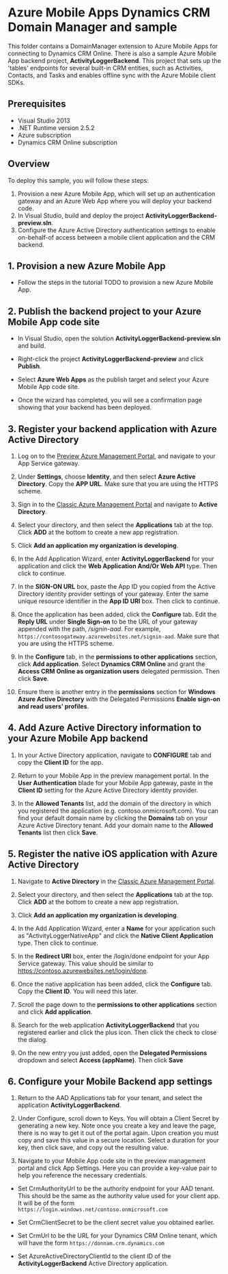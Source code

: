 # Azure Mobile Apps Dynamics CRM Domain Manager and sample

This folder contains a DomainManager extension to Azure Mobile Apps for connecting to Dynamics CRM Online. There is also a sample Azure Mobile App backend project, **ActivityLoggerBackend**. This project that sets up the 'tables' endpoints for several built-in CRM entities, such as Activities, Contacts, and Tasks and enables offline sync with the Azure Mobile client SDKs.

## Prerequisites 

- Visual Studio 2013
- .NET Runtime version 2.5.2
- Azure subscription
- Dynamics CRM Online subscription

## Overview

To deploy this sample, you will follow these steps:

1. Provision a new Azure Mobile App, which will set up an authentication gateway and an Azure Web App where you will deploy your backend code.
2. In Visual Studio, build and deploy the project **ActivityLoggerBackend-preview.sln**.
3. Configure the Azure Active Directory authentication settings to enable on-behalf-of access between a mobile client application and the CRM backend.

## 1. Provision a new Azure Mobile App

- Follow the steps in the tutorial TODO to provision a new Azure Mobile App.

## 2. Publish the backend project to your Azure Mobile App code site

- In Visual Studio, open the solution **ActivityLoggerBackend-preview.sln** and build.

- Right-click the project **ActivityLoggerBackend-preview** and click **Publish**.

- Select **Azure Web Apps** as the publish target and select your Azure Mobile App code site.

- Once the wizard has completed, you will see a confirmation page showing that your backend has been deployed.

## 3. Register your backend application with Azure Active Directory

1. Log on to the [Preview Azure Management Portal], and navigate to your App Service gateway.

2. Under **Settings**, choose **Identity**, and then select **Azure Active Directory**. Copy the **APP URL**. Make sure that you are using the HTTPS scheme.

3. Sign in to the [Classic Azure Management Portal] and navigate to **Active Directory**.

4. Select your directory, and then select the **Applications** tab at the top. Click **ADD** at the bottom to create a new app registration. 

5. Click **Add an application my organization is developing**.

6. In the Add Application Wizard, enter **ActivityLoggerBackend** for your application and click the **Web Application And/Or Web API** type. Then click to continue.

7. In the **SIGN-ON URL** box, paste the App ID you copied from the Active Directory identity provider settings of your gateway. Enter the same unique resource identifier in the **App ID URI** box. Then click to continue.

8. Once the application has been added, click the **Configure** tab. Edit the **Reply URL** under **Single Sign-on** to be the URL of your gateway appended with the path, _/signin-aad_. For example, `https://contosogateway.azurewebsites.net/signin-aad`. Make sure that you are using the HTTPS scheme.

9. In the **Configure** tab, in the **permissions to other applications** section, click **Add application**. Select **Dynamics CRM Online** and grant the **Access CRM Online as organization users** delegated permission. Then click **Save**.

10. Ensure there is another entry in the **permissions** section for **Windows Azure Active Directory** with the Delegated Permissions **Enable sign-on and read users' profiles**.

## <a name="secrets"> </a>4. Add Azure Active Directory information to your Azure Mobile App backend

1. In your Active Directory application, navigate to **CONFIGURE** tab and copy the **Client ID** for the app.

2. Return to your Mobile App in the preview management portal. In the **User Authentication** blade for your Mobile App gateway, paste in the **Client ID** setting for the Azure Active Directory identity provider.
  
3. In the **Allowed Tenants** list, add the domain of the directory in which you registered the application (e.g. contoso.onmicrosoft.com). You can find your default domain name by clicking the **Domains** tab on your Azure Active Directory tenant. Add your domain name to the **Allowed Tenants** list then click **Save**.  

## 5. Register the native iOS application with Azure Active Directory

1. Navigate to **Active Directory** in the [Classic Azure Management Portal].

2. Select your directory, and then select the **Applications** tab at the top. Click **ADD** at the bottom to create a new app registration. 

3. Click **Add an application my organization is developing**.

4. In the Add Application Wizard, enter a **Name** for your application such as "ActivityLoggerNativeApp" and click the  **Native Client Application** type. Then click to continue.

5. In the **Redirect URI** box, enter the /login/done endpoint for your App Service gateway. This value should be similar to https://contoso.azurewebsites.net/login/done.

6. Once the native application has been added, click the **Configure** tab. Copy the **Client ID**. You will need this later.

7. Scroll the page down to the **permissions to other applications** section and click **Add application**.

8. Search for the web application **ActivityLoggerBackend** that you registered earlier and click the plus icon. Then click the check to close the dialog.

9. On the new entry you just added, open the **Delegated Permissions** dropdown and select **Access (appName)**. Then click **Save**

## 6. Configure your Mobile Backend app settings

1. Return to the AAD Applications tab for your tenant, and select the application **ActivityLoggerBackend**.

2. Under Configure, scroll down to Keys. You will obtain a Client Secret by generating a new key. Note once you create a key and leave the page, there is no way to get it out of the portal again. Upon creation you must copy and save this value in a secure location. Select a duration for your key, then click save, and copy out the resulting value.

3. Navigate to your Mobile App code site in the preview management portal and click App Settings. Here you can provide a key-value pair to help you reference the necessary credentials.

* Set CrmAuthorityUrl to be the authority endpoint for your AAD tenant. This should be the same as the authority value used for your client app. It will be of the form `https://login.windows.net/contoso.onmicrosoft.com`

* Set CrmClientSecret to be the client secret value you obtained earlier.

* Set CrmUrl to be the URL for your Dynamics CRM Online tenant, which will have the form `https://donnam.crm.dynamics.com`

* Set AzureActiveDirectoryClientId to the client ID of the **ActivityLoggerBackend** Active Directory application.

[Azure Management Portal]: https://manage.windowsazure.com/
[How to configure your Mobile App with Azure Active Directory]: ../articles/app-service-how-to-configure-active-directory-authentication-preview.md


[Preview Azure Management Portal]: https://portal.azure.com/
[Classic Azure Management Portal]: https://manage.windowsazure.com/
[SharePoint Online]: http://office.microsoft.com/en-us/sharepoint/
[Authenticate your app with Active Directory Authentication Library Single Sign-On]: app-service-mobile-dotnet-backend-ios-aad-sso-preview.md
[Mobile Apps .NET Backend App Service Extension]: http://www.nuget.org/packages/Microsoft.Azure.Mobile.Server.AppService/
